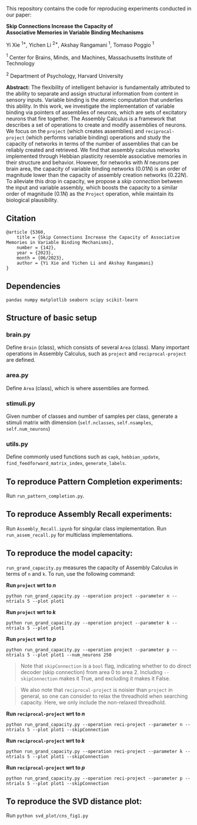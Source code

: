 This repository contains the code for reproducing experiments conducted in our paper:

**Skip Connections Increase the Capacity of <br>
Associative Memories in Variable Binding Mechanisms**

Yi Xie $^{1*}$, Yichen Li $^{2*}$, Akshay Rangamani $^{1}$, Tomaso Poggio $^{1}$

$^1$ Center for Brains, Minds, and Machines,  Massachusetts Institute of Technology

$^2$ Department of Psychology, Harvard University

**Abstract:** 
The flexibility of intelligent behavior is fundamentally attributed to the ability to separate and assign structural information from content in sensory inputs. Variable binding is the atomic computation that underlies this ability. In this work, we investigate the implementation of variable binding via pointers of assemblies of neurons, which are sets of excitatory neurons that fire together. The Assembly Calculus is a framework that describes a set of operations to create and modify assemblies of neurons. We focus on the $\texttt{project}$ (which creates assemblies) and $\texttt{reciprocal-project}$ (which performs variable binding) operations and study the capacity of networks in terms of the number of assemblies that can be reliably created and retrieved. We find that assembly calculus networks implemented through Hebbian plasticity resemble associative memories in their structure and behavior. However, for networks with $N$ neurons per brain area, the capacity of variable binding networks ($0.01N$) is an order of magnitude lower than the capacity of assembly creation networks ($0.22N$). To alleviate this drop in capacity, we propose a $\textit{skip connection}$ between the input and variable assembly, which boosts the capacity to a similar order of magnitude ($0.1N$) as the $\texttt{Project}$ operation, while maintain its biological plausibility. 

## Citation
```
@article {5360,
	title = {Skip Connections Increase the Capacity of Associative Memories in Variable Binding Mechanisms},
	number = {142},
	year = {2023},
	month = {06/2023},
	author = {Yi Xie and Yichen Li and Akshay Rangamani}
}
```

## Dependencies
```
pandas numpy matplotlib seaborn scipy scikit-learn
```

## Structure of basic setup

### brain.py 
Define `Brain` (class), which consists of several `Area` (class). 
Many important operations in Assembly Calculus, such as $\texttt{project}$ and $\texttt{reciprocal-project}$ are defined.

### area.py
Define `Area` (class), which is where assemblies are formed.

### stimuli.py
Given number of classes and number of samples per class, generate a stimuli matrix with dimension (`self.nclasses`, `self.nsamples`, `self.num_neurons`)

### utils.py
Define commonly used functions such as `capk`, `hebbian_update`, `find_feedforward_matrix_index`, `generate_labels`.

## To reproduce Pattern Completion experiments:
Run  `run_pattern_completion.py`.

## To reproduce Assembly Recall experiments:
Run `Assembly_Recall.ipynb` for singular class implementation.
Run `run_assem_recall.py` for multiclass implementations.

## To reproduce the model capacity:
`run_grand_capacity.py` measures the capacity of Assembly Calculus in terms of `n` and `k`.
To run, use the following command:

**Run $\texttt{project}$ wrt to $n$**
```
python run_grand_capacity.py --operation project --parameter n --ntrials 5 --plot plot1  
```

**Run $\texttt{project}$ wrt to $k$**
```
python run_grand_capacity.py --operation project --parameter k --ntrials 5 --plot plot1 
```

**Run $\texttt{project}$ wrt to $p$**
```
python run_grand_capacity.py --operation project --parameter p --ntrials 5 --plot plot1 --num_neurons 250
```

> Note that `skipConnection` is a `bool` flag, indicating whether to do direct decoder (skip connection) from area 0 to area 2.
Including `--skipConnection` makes it True, and excluding it makes it False.

> We also note that $\texttt{reciprocal-project}$ is noisier than $\texttt{project}$ in general, so one can consider to relax the threadhold when searching capacity. Here, we only include the non-relaxed threadhold.

**Run $\texttt{reciprocal-project}$ wrt to $n$**
```
python run_grand_capacity.py --operation reci-project --parameter n --ntrials 5 --plot plot1 --skipConnection
```

**Run $\texttt{reciprocal-project}$ wrt to $k$**
```
python run_grand_capacity.py --operation reci-project --parameter k --ntrials 5 --plot plot1 --skipConnection
```

**Run $\texttt{reciprocal-project}$ wrt to $p$**
```
python run_grand_capacity.py --operation reci-project --parameter p --ntrials 5 --plot plot1 --skipConnection
```

## To reproduce the SVD distance plot:
Run `python svd_plot/cns_fig1.py`


